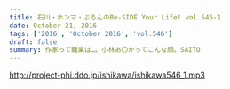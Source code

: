 ```yaml
---
title: 石川・ホンマ・ぶるんのBe-SIDE Your Life! vol.546-1
date: October 21, 2016
tags: ['2016', 'October 2016', 'vol.546']
draft: false
summary: 作家って職業は…。小林あ〇かってこんな顔。SAITO
---
```


http://project-phi.ddo.jp/ishikawa/ishikawa546_1.mp3